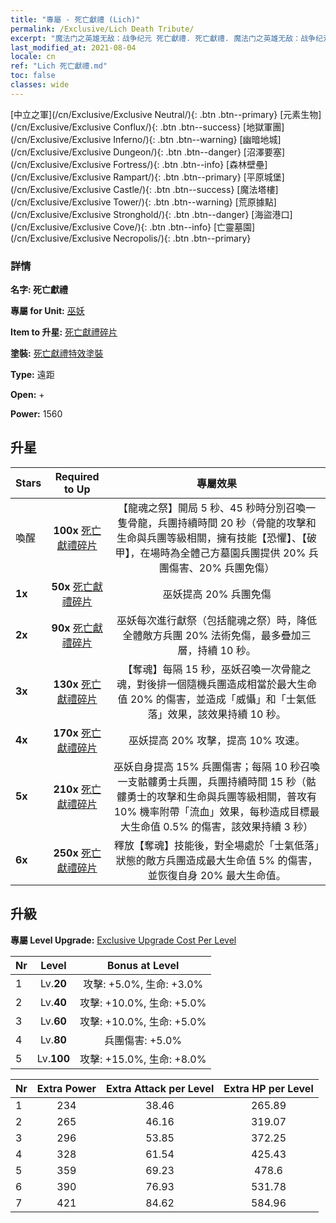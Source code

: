 ```yaml
---
title: "專屬 - 死亡獻禮 (Lich)"
permalink: /Exclusive/Lich Death Tribute/
excerpt: "魔法门之英雄无敌：战争纪元 死亡獻禮. 死亡獻禮. 魔法门之英雄无敌：战争纪元 專屬 死亡獻禮. 巫妖 專屬."
last_modified_at: 2021-08-04
locale: cn
ref: "Lich 死亡獻禮.md"
toc: false
classes: wide
---
```

 [中立之軍](/cn/Exclusive/Exclusive Neutral/){: .btn .btn--primary} [元素生物](/cn/Exclusive/Exclusive Conflux/){: .btn .btn--success} [地獄軍團](/cn/Exclusive/Exclusive Inferno/){: .btn .btn--warning} [幽暗地城](/cn/Exclusive/Exclusive Dungeon/){: .btn .btn--danger} [沼澤要塞](/cn/Exclusive/Exclusive Fortress/){: .btn .btn--info} [森林壁壘](/cn/Exclusive/Exclusive Rampart/){: .btn .btn--primary} [平原城堡](/cn/Exclusive/Exclusive Castle/){: .btn .btn--success} [魔法塔樓](/cn/Exclusive/Exclusive Tower/){: .btn .btn--warning} [荒原據點](/cn/Exclusive/Exclusive Stronghold/){: .btn .btn--danger} [海盜港口](/cn/Exclusive/Exclusive Cove/){: .btn .btn--info} [亡靈墓園](/cn/Exclusive/Exclusive Necropolis/){: .btn .btn--primary} 

### 詳情
 **名字: 死亡獻禮** 

 **專屬 for Unit:** [巫妖](/cn/units/Lich/) 

 **Item to 升星:** [死亡獻禮碎片](/cn/Items/con_978/)

 **塗裝:** [死亡獻禮特效塗裝](/cn/Items/con_646/)

 **Type:** 遠距

 **Open:** +

 **Power:** 1560

## 升星

  |     Stars    |  Required to Up | 專屬效果 |
  |:-------------|:---------------:|:---------------:|
  |  喚醒  | **100x** [死亡獻禮碎片](/cn/Items/con_978/) | 【龍魂之祭】開局 5 秒、45 秒時分別召喚一隻骨龍，兵團持續時間 20 秒（骨龍的攻擊和生命與兵團等級相關，擁有技能【恐懼】、【破甲】，在場時為全體己方墓園兵團提供 20% 兵團傷害、20% 兵團免傷） |
  | **1x** <i class="fas fa-star"/> | **50x** [死亡獻禮碎片](/cn/Items/con_978/) | 巫妖提高 20% 兵團免傷 |
  | **2x** <i class="fas fa-star"/> | **90x** [死亡獻禮碎片](/cn/Items/con_978/) | 巫妖每次進行獻祭（包括龍魂之祭）時，降低全體敵方兵團 20% 法術免傷，最多疊加三層，持續 10 秒。 |
  | **3x** <i class="fas fa-star"/> | **130x** [死亡獻禮碎片](/cn/Items/con_978/) | 【奪魂】每隔 15 秒，巫妖召喚一次骨龍之魂，對後排一個隨機兵團造成相當於最大生命值 20% 的傷害，並造成「威懾」和「士氣低落」效果，該效果持續 10 秒。 |
  | **4x** <i class="fas fa-star"/> | **170x** [死亡獻禮碎片](/cn/Items/con_978/) | 巫妖提高 20% 攻擊，提高 10% 攻速。 |
  | **5x** <i class="fas fa-star"/> | **210x** [死亡獻禮碎片](/cn/Items/con_978/) | 巫妖自身提高 15% 兵團傷害；每隔 10 秒召喚一支骷髏勇士兵團，兵團持續時間 15 秒（骷髏勇士的攻擊和生命與兵團等級相關，普攻有 10% 機率附帶「流血」效果，每秒造成目標最大生命值 0.5% 的傷害，該效果持續 3 秒） |
  | **6x** <i class="fas fa-star"/> | **250x** [死亡獻禮碎片](/cn/Items/con_978/) | 釋放【奪魂】技能後，對全場處於「士氣低落」狀態的敵方兵團造成最大生命值 5% 的傷害，並恢復自身 20% 最大生命值。 |


## 升級
 **專屬 Level Upgrade:** [Exclusive Upgrade Cost Per Level](/Exclusive/ExclusiveUpgradeCostPerLevel/)

  |  Nr  |   Level  | Bonus at Level |
  |:-----|:--------:|:--------------:|
  | 1 | Lv.**20** | 攻擊: +5.0%, 生命: +3.0% |
  | 2 | Lv.**40** | 攻擊: +10.0%, 生命: +5.0% |
  | 3 | Lv.**60** | 攻擊: +10.0%, 生命: +5.0% |
  | 4 | Lv.**80** | 兵團傷害: +5.0% |
  | 5 | Lv.**100** | 攻擊: +15.0%, 生命: +8.0% |


  |  Nr  |  Extra Power | Extra Attack per Level | Extra HP per Level |
  |:-----|:--------:|:--------:|:--------:|
  | 1 | 234 | 38.46 | 265.89 |
  | 2 | 265 | 46.16 | 319.07 |
  | 3 | 296 | 53.85 | 372.25 |
  | 4 | 328 | 61.54 | 425.43 |
  | 5 | 359 | 69.23 | 478.6 |
  | 6 | 390 | 76.93 | 531.78 |
  | 7 | 421 | 84.62 | 584.96 |


